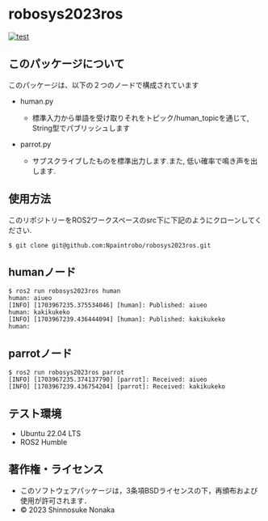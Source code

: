 # robosys2023ros

[![test](https://github.com/Npaintrobo/robosys2023ros/actions/workflows/test.yml/badge.svg)](https://github.com/Npaintrobo/robosys2023ros/actions/workflows/test.yml)

## このパッケージについて
このパッケージは、以下の２つのノードで構成されています
* human.py
	* 標準入力から単語を受け取りそれをトピック/human_topicを通じて, String型でパブリッシュします

* parrot.py
	* サブスクライブしたものを標準出力します.また, 低い確率で鳴き声を出します.


## 使用方法

このリポジトリーをROS2ワークスペースのsrc下に下記のようにクローンしてください.
```
$ git clone git@github.com:Npaintrobo/robosys2023ros.git
```

## humanノード
```
$ ros2 run robosys2023ros human
human: aiueo
[INFO] [1703967235.375534046] [human]: Published: aiueo
human: kakikukeko
[INFO] [1703967239.436444094] [human]: Published: kakikukeko
human: 
```

## parrotノード
```
$ ros2 run robosys2023ros parrot
[INFO] [1703967235.374137790] [parrot]: Received: aiueo
[INFO] [1703967239.436754204] [parrot]: Received: kakikukeko
```

## テスト環境

* Ubuntu 22.04 LTS
* ROS2 Humble

## 著作権・ライセンス

* このソフトウェアパッケージは，3条項BSDライセンスの下，再頒布および使用が許可されます．
* © 2023 Shinnosuke Nonaka
